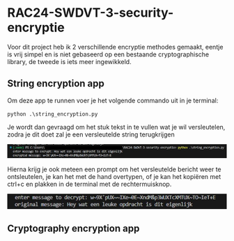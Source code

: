 # RAC24-SWDVT-3-security-encryptie
Voor dit project heb ik 2 verschillende encryptie methodes gemaakt, eentje is vrij simpel en is niet gebaseerd op een bestaande cryptographische library, de tweede is iets meer ingewikkeld.

## String encryption app
Om deze app te runnen voer je het volgende commando uit in je terminal:
```
python .\string_encryption.py
```
Je wordt dan gevraagd om het stuk tekst in te vullen wat je wil versleutelen, zodra je dit doet zal je een versleutelde string terugkrijgen

![](/media/voorbeeld1.jpeg)

Hierna krijg je ook meteen een prompt om het versleutelde bericht weer te ontsleutelen, je kan het met de hand overtypen, of je kan het kopiëren met ctrl+c en plakken in de terminal met de rechtermuisknop.

![](/media/voorbeeld2.jpeg)

## Cryptography encryption app